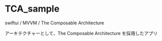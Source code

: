# TCA_sample
swiftui / MVVM / The Composable Architecture

アーキテクチャーとして、The Composable Architecture を採用したアプリ
